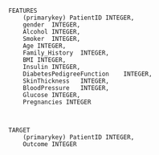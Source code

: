         
    FEATURES
        (primarykey) PatientID INTEGER, 
        gender  INTEGER,                      
        Alcohol INTEGER,                      
        Smoker  INTEGER,                        
        Age INTEGER,                           
        Family_History  INTEGER,                
        BMI INTEGER,    
        Insulin INTEGER,                       
        DiabetesPedigreeFunction    INTEGER,    
        SkinThickness   INTEGER,                 
        BloodPressure   INTEGER,                 
        Glucose INTEGER,                       
        Pregnancies INTEGER                   
                               

    
    TARGET
        (primarykey) PatientID INTEGER,
        Outcome INTEGER 